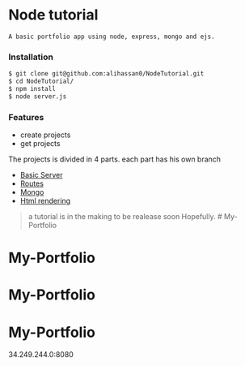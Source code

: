 # Node tutorial 
    A basic portfolio app using node, express, mongo and ejs.

### Installation
```bash
$ git clone git@github.com:alihassan0/NodeTutorial.git
$ cd NodeTutorial/
$ npm install 
$ node server.js
```

### Features 
- create projects
- get projects

The projects is divided in 4 parts. each part has his own branch
- [Basic Server](https://github.com/alihassan0/NodeTutorial/tree/part1)
- [Routes](https://github.com/alihassan0/NodeTutorial/tree/part2)
- [Mongo](https://github.com/alihassan0/NodeTutorial/tree/part3)
- [Html rendering](https://github.com/alihassan0/NodeTutorial/tree/part4)

> a tutorial is in the making to be realease soon Hopefully.  # My-Portfolio
# My-Portfolio
# My-Portfolio
# My-Portfolio



34.249.244.0:8080
